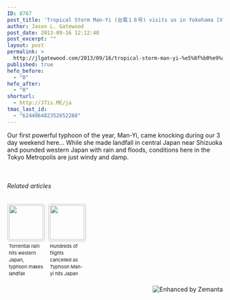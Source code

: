 ```yaml
---
ID: 8767
post_title: 'Tropical Storm Man-Yi (台風１８号) visits us in Yokohama [VIDEO]'
author: Jason L. Gatewood
post_date: 2013-09-16 12:12:40
post_excerpt: ""
layout: post
permalink: >
  http://jlgatewood.com/2013/09/16/tropical-storm-man-yi-%e5%8f%b0%e9%a2%a8%ef%bc%91%ef%bc%98%e5%8f%b7-visits-us-in-yokohama-video/
published: true
hefo_before:
  - "0"
hefo_after:
  - "0"
shorturl:
  - http://J7is.ME/ja
tmac_last_id:
  - "624406482352652288"
---
```

Our first powerful typhoon of the year, Man-Yi, came knocking during our 3 day weekend here... While she made landfall in central Japan near Shizuoka and pounded western Japan with rain and floods, conditions here in the Tokyo Metropolis are just windy and damp.

&nbsp;

<div class="g-post" data-href="https://plus.google.com/108098330393589915102/posts/6osLiShqjUW"></div>
<div class="g-post" data-href="https://plus.google.com/108098330393589915102/posts/JdmGd3dft7a"></div>
<div class="g-post" data-href="https://plus.google.com/108599058013377623120/posts/L2uPy5qqf8W"></div>


<h6 class="zemanta-related-title" style="font-size: 1em;">Related articles</h6>
<ul class="zemanta-article-ul zemanta-article-ul-image" style="margin: 0; padding: 0; overflow: hidden;">
	<li class="zemanta-article-ul-li-image zemanta-article-ul-li" style="padding: 0; background: none; list-style: none; display: block; float: left; vertical-align: top; text-align: left; width: 84px; font-size: 11px; margin: 2px 10px 10px 2px;"><a style="box-shadow: 0px 0px 4px #999; padding: 2px; display: block; border-radius: 2px; text-decoration: none;" href="http://english.kyodonews.jp/news/2013/09/246496.html" target="_blank"><img style="padding: 0; margin: 0; border: 0; display: block; width: 80px; max-width: 100%;" src="http://jlgatewood.com/wp-content/uploads/2013/09/noimg_45_80_801.jpg" alt="" /></a><a style="display: block; overflow: hidden; text-decoration: none; line-height: 12pt; height: 80px; padding: 5px 2px 0 2px;" href="http://english.kyodonews.jp/news/2013/09/246496.html" target="_blank">Torrential rain hits western Japan, typhoon makes landfall</a></li>
	<li class="zemanta-article-ul-li-image zemanta-article-ul-li" style="padding: 0; background: none; list-style: none; display: block; float: left; vertical-align: top; text-align: left; width: 84px; font-size: 11px; margin: 2px 10px 10px 2px;"><a style="box-shadow: 0px 0px 4px #999; padding: 2px; display: block; border-radius: 2px; text-decoration: none;" href="http://www.straitstimes.com/breaking-news/asia/story/hundreds-flights-cancelled-typhoon-man-yi-hits-japan-20130916" target="_blank"><img style="padding: 0; margin: 0; border: 0; display: block; width: 80px; max-width: 100%;" src="http://jlgatewood.com/wp-content/uploads/2013/09/202357352_80_80.jpg" alt="" /></a><a style="display: block; overflow: hidden; text-decoration: none; line-height: 12pt; height: 80px; padding: 5px 2px 0 2px;" href="http://www.straitstimes.com/breaking-news/asia/story/hundreds-flights-cancelled-typhoon-man-yi-hits-japan-20130916" target="_blank">Hundreds of flights cancelled as Typhoon Man-yi hits Japan</a></li>
</ul>
<div class="zemanta-pixie" style="margin-top: 10px; height: 15px;"><a class="zemanta-pixie-a" title="Enhanced by Zemanta" href="http://www.zemanta.com/?px"><img class="zemanta-pixie-img" style="border: none; float: right;" src="http://img.zemanta.com/zemified_h.png?x-id=d2a50121-84c8-4003-b42b-24c64122d2cf" alt="Enhanced by Zemanta" /></a></div>
